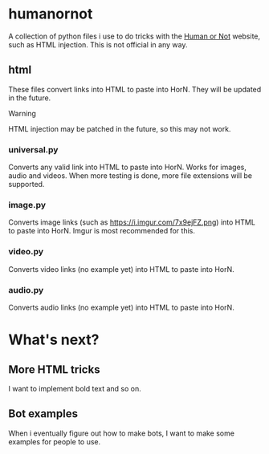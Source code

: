 # humanornot

A collection of python files i use to do tricks with the [Human or Not](https://humanornot.ai) website, such as HTML injection.
This is not official in any way.


## html

These files convert links into HTML to paste into HorN.
They will be updated in the future.
> [!WARNING]
> HTML injection may be patched in the future, so this may not work.

### universal.py

Converts any valid link into HTML to paste into HorN.
Works for images, audio and videos. When more testing is done, more file extensions will be supported.

### image.py

Converts image links (such as https://i.imgur.com/7x9ejFZ.png) into HTML to paste into HorN.
Imgur is most recommended for this.

### video.py

Converts video links (no example yet) into HTML to paste into HorN.

### audio.py

Converts audio links (no example yet) into HTML to paste into HorN.








# What's next?

## More HTML tricks

I want to implement bold text and so on.

## Bot examples

When i eventually figure out how to make bots, I want to make some examples for people to use.
